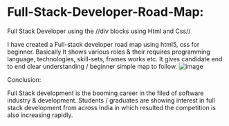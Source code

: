 # Full-Stack-Developer-Road-Map:
Full Stack Developer using the //div blocks using Html and Css//

I have created a Full-stack developer road map using html5, css for beginner. Basically It shows various roles & their requires programming language, technologies, skill-sets, frames works etc. It gives candidate end to end clear understanding / beginner simple map to follow.
![image](https://user-images.githubusercontent.com/126344231/228320281-007cb645-4d53-4ccd-b3ac-94b93f804fbc.png)

Conclusion:

Full Stack development is the booming career in the filed of software industry & development. Students / graduates are showing interest in full stack development from across India in which resulted the competition is also increasing rapidly.
